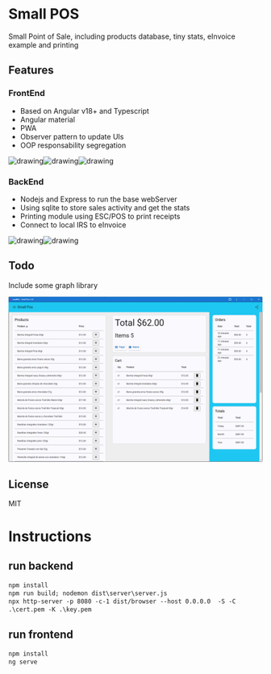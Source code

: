 # Small POS
Small Point of Sale, including products database, tiny stats, eInvoice example and printing

## Features
### FrontEnd
* Based on Angular v18+ and Typescript
* Angular material
* PWA
* Observer pattern to update UIs
* OOP responsability segregation

<img src="https://github.com/user-attachments/assets/1521f5be-cd57-4179-b1fc-aa8f5eb76616" alt="drawing" width="50"/><img src="https://github.com/user-attachments/assets/05257639-d210-4882-afa0-1ba6883a3f81" alt="drawing" width="50"/><img src="https://github.com/user-attachments/assets/4990c329-cc69-4b27-8a42-d690c8dd44a1" alt="drawing" width="70"/>

### BackEnd 
* Nodejs and Express to run the base webServer
* Using sqlite to store sales activity and get the stats 
* Printing module using ESC/POS to print receipts
* Connect to local IRS to eInvoice

<img src="https://github.com/user-attachments/assets/439e80b4-a410-40d5-ba7b-a53b2e639caa" alt="drawing" width="70"/><img src="https://github.com/user-attachments/assets/089ea938-e5e6-442e-ab17-fce68746a6b2" alt="drawing" width="70"/>

## Todo
Include some graph library

<img src="https://github.com/MoaLaiSkirulais/smallPos/blob/main/screens/frontend1.png" alt="drawing" width="700"/>


## License
MIT

# Instructions
## run backend
	npm install
	npm run build; nodemon dist\server\server.js
	npx http-server -p 8080 -c-1 dist/browser --host 0.0.0.0  -S -C .\cert.pem -K .\key.pem

## run frontend
	npm install
	ng serve

	
